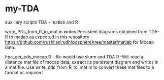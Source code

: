# my-TDA
auxiliary scripts TDA - matlab and R

write_PDs_from_R_to_mat.m writes Persistent diagrams obtained from TDA-R to matlab as expected in this repository -https://github.com/rushilanirudh/pdsphere/tree/master/matlab for Mocap data.

hpc_get_pds_mocap.R - file would use slurm and TDA R -Will read a distance mat file of mocap data, extract its persistent diagram and writes in a mat file. 
Use write_pds_from_R_to_mat.m to convert these mat files to a format as required


